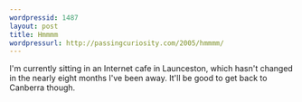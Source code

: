 ```yaml
---
wordpressid: 1487
layout: post
title: Hmmmm
wordpressurl: http://passingcuriosity.com/2005/hmmmm/
---
```

I'm currently sitting in an Internet cafe in Launceston, which hasn't changed in the nearly eight months I've been away. It'll be good to get back to Canberra though.
